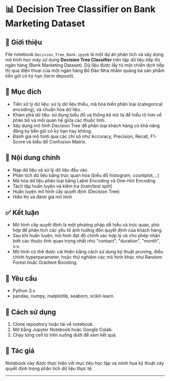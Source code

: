 # 📊 Decision Tree Classifier on Bank Marketing Dataset

## 📁 Giới thiệu

File notebook `Decision_Tree_Bank.ipynb` là một dự án phân tích và xây dựng mô hình học máy sử dụng **Decision Tree Classifier** trên tập dữ liệu tiếp thị ngân hàng (Bank Marketing Dataset). Dữ liệu được lấy từ một chiến dịch tiếp thị qua điện thoại của một ngân hàng Bồ Đào Nha nhằm quảng bá sản phẩm tiền gửi có kỳ hạn (term deposit).

## 🎯 Mục đích

- Tiền xử lý dữ liệu: xử lý dữ liệu thiếu, mã hóa biến phân loại (categorical encoding), và chuẩn hóa dữ liệu.
- Khám phá dữ liệu: sử dụng biểu đồ và thống kê mô tả để hiểu rõ hơn về phân bố và mối quan hệ giữa các thuộc tính.
- Xây dựng mô hình Decision Tree để phân loại khách hàng có khả năng đăng ký tiền gửi có kỳ hạn hay không.
- Đánh giá mô hình qua các chỉ số như Accuracy, Precision, Recall, F1-Score và biểu đồ Confusion Matrix.

## 🧠 Nội dung chính

- Nạp dữ liệu và xử lý dữ liệu đầu vào
- Phân tích dữ liệu bằng trực quan hóa (biểu đồ histogram, countplot,…)
- Mã hóa dữ liệu phân loại bằng Label Encoding và One-Hot Encoding
- Tách tập huấn luyện và kiểm tra (train/test split)
- Huấn luyện mô hình cây quyết định (Decision Tree)
- Hiển thị và đánh giá mô hình

## ✅ Kết luận

- Mô hình cây quyết định là một phương pháp dễ hiểu và trực quan, phù hợp để phân tích các yếu tố ảnh hưởng đến quyết định của khách hàng.
- Sau khi huấn luyện, mô hình đạt độ chính xác hợp lý và cho phép nhận biết các thuộc tính quan trọng nhất như "contact", "duration", "month", v.v.
- Mô hình có thể được cải thiện bằng cách sử dụng kỹ thuật pruning, điều chỉnh hyperparameter, hoặc thử nghiệm các mô hình khác như Random Forest hoặc Gradient Boosting.

## 📂 Yêu cầu

- Python 3.x
- pandas, numpy, matplotlib, seaborn, scikit-learn

## 🚀 Cách sử dụng

1. Clone repository hoặc tải về notebook.
2. Mở bằng Jupyter Notebook hoặc Google Colab.
3. Chạy từng cell từ trên xuống dưới để xem kết quả.

## 📌 Tác giả

Notebook này được thực hiện với mục tiêu học tập và minh họa kỹ thuật cây quyết định trong phân tích dữ liệu thực tế.

---

